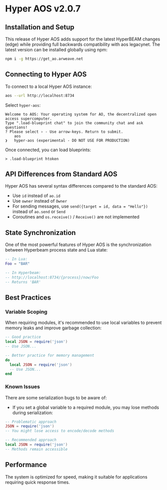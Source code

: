 # Hyper AOS v2.0.7

## Installation and Setup

This release of Hyper AOS adds support for the latest HyperBEAM changes (edge) while providing full backwards compatibility with aos legacynet. The latest version can be installed globally using npm:

```bash
npm i -g https://get_ao.arweave.net
```

## Connecting to Hyper AOS

To connect to a local Hyper AOS instance:

```bash
aos --url http://localhost:8734
```

Select `hyper-aos`:

```
Welcome to AOS: Your operating system for AO, the decentralized open access supercomputer.
Type ".load-blueprint chat" to join the community chat and ask questions!
? Please select › - Use arrow-keys. Return to submit.
    aos
❯   hyper-aos (experimental - DO NOT USE FOR PRODUCTION)
```

Once connected, you can load blueprints:

```
> .load-blueprint htoken
```

## API Differences from Standard AOS

Hyper AOS has several syntax differences compared to the standard AOS:

- Use `id` instead of `ao.id`
- Use `owner` instead of `Owner`
- For sending messages, use `send({target = id, data = "Hello"})` instead of `ao.send` or `Send`
- Coroutines and `os.receive()` / `Receive()` are not implemented

## State Synchronization

One of the most powerful features of Hyper AOS is the synchronization between Hyperbeam process state and Lua state:

```lua
-- In Lua:
Foo = "BAR"

-- In Hyperbeam:
-- http://localhost:8734/{process}/now/Foo
-- Returns 'BAR'
```

## Best Practices

### Variable Scoping

When requiring modules, it's recommended to use local variables to prevent memory leaks and improve garbage collection:

```lua
-- Good practice
local JSON = require('json')
-- Use JSON...

-- Better practice for memory management
do
  local JSON = require('json')
  -- Use JSON...
end
```

### Known Issues

There are some serialization bugs to be aware of:

- If you set a global variable to a required module, you may lose methods during serialization:

```lua
-- Problematic approach
JSON = require('json')
-- You might lose access to encode/decode methods

-- Recommended approach
local JSON = require('json')
-- Methods remain accessible
```

## Performance

The system is optimized for speed, making it suitable for applications requiring quick response times.
